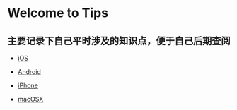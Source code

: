 # Welcome to Tips

## 主要记录下自己平时涉及的知识点，便于自己后期查阅

- [iOS](./iOS.md)

- [Android](./Android.md)

- [iPhone](./iPhone.md)

- [macOSX](./macOSX.md)